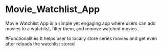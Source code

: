 # Movie_Watchlist_App
Movie Watchlist App is a simple yet engaging app where users can add movies to a watchlist, filter them, and remove watched movies.

#Functionalities
It helps user to locally store series movies and get even after reloads the watchlist stored


